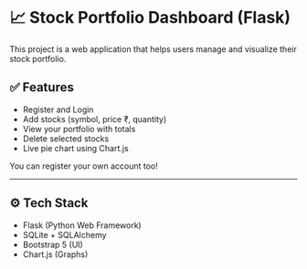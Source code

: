 # 📈 Stock Portfolio Dashboard (Flask)

This project is a web application that helps users manage and visualize their stock portfolio.

## ✅ Features

- Register and Login
- Add stocks (symbol, price ₹, quantity)
- View your portfolio with totals
- Delete selected stocks
- Live pie chart using Chart.js


You can register your own account too!

---

## ⚙️ Tech Stack

- Flask (Python Web Framework)
- SQLite + SQLAlchemy
- Bootstrap 5 (UI)
- Chart.js (Graphs)





